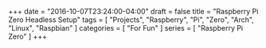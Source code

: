 +++
date = "2016-10-07T23:24:00-04:00"
draft = false
title = "Raspberry Pi Zero Headless Setup"
tags = [ "Projects", "Raspberry", "Pi", "Zero", "Arch", "Linux", "Raspbian" ]
categories = [ "For Fun" ]
series = [ "Raspberry Pi Zero" ]
+++

